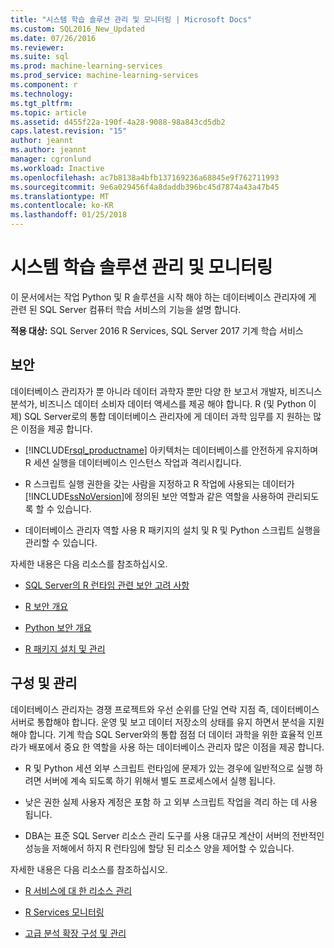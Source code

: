 ```yaml
---
title: "시스템 학습 솔루션 관리 및 모니터링 | Microsoft Docs"
ms.custom: SQL2016_New_Updated
ms.date: 07/26/2016
ms.reviewer: 
ms.suite: sql
ms.prod: machine-learning-services
ms.prod_service: machine-learning-services
ms.component: r
ms.technology: 
ms.tgt_pltfrm: 
ms.topic: article
ms.assetid: d455f22a-190f-4a28-9088-98a843cd5db2
caps.latest.revision: "15"
author: jeannt
ms.author: jeannt
manager: cgronlund
ms.workload: Inactive
ms.openlocfilehash: ac7b8138a4bfb137169236a68845e9f762711993
ms.sourcegitcommit: 9e6a029456f4a8daddb396bc45d7874a43a47b45
ms.translationtype: MT
ms.contentlocale: ko-KR
ms.lasthandoff: 01/25/2018
---
```

# <a name="managing-and-monitoring-machine-learning-solutions"></a>시스템 학습 솔루션 관리 및 모니터링

이 문서에서는 작업 Python 및 R 솔루션을 시작 해야 하는 데이터베이스 관리자에 게 관련 된 SQL Server 컴퓨터 학습 서비스의 기능을 설명 합니다.

**적용 대상:** SQL Server 2016 R Services, SQL Server 2017 기계 학습 서비스

## <a name="security"></a>보안

데이터베이스 관리자가 뿐 아니라 데이터 과학자 뿐만 다양 한 보고서 개발자, 비즈니스 분석가, 비즈니스 데이터 소비자 데이터 액세스를 제공 해야 합니다. R (및 Python 이제) SQL Server로의 통합 데이터베이스 관리자에 게 데이터 과학 임무를 지 원하는 많은 이점을 제공 합니다.

+ [!INCLUDE[rsql_productname](../../includes/rsql-productname-md.md)] 아키텍처는 데이터베이스를 안전하게 유지하며 R 세션 실행을 데이터베이스 인스턴스 작업과 격리시킵니다.

+ R 스크립트 실행 권한을 갖는 사람을 지정하고 R 작업에 사용되는 데이터가 [!INCLUDE[ssNoVersion](../../includes/ssnoversion-md.md)]에 정의된 보안 역할과 같은 역할을 사용하여 관리되도록 할 수 있습니다.

+ 데이터베이스 관리자 역할 사용 R 패키지의 설치 및 R 및 Python 스크립트 실행을 관리할 수 있습니다.

자세한 내용은 다음 리소스를 참조하십시오.

+ [SQL Server의 R 런타임 관련 보안 고려 사항](../../advanced-analytics/r/security-considerations-for-the-r-runtime-in-sql-server.md)

+ [R 보안 개요](../r/security-overview-sql-server-r.md)

+ [Python 보안 개요](../python/security-overview-sql-server-python-services.md)

+ [R 패키지 설치 및 관리](../../advanced-analytics/r-services/installing-and-managing-r-packages.md)

## <a name="configuration-and-management"></a>구성 및 관리

데이터베이스 관리자는 경쟁 프로젝트와 우선 순위를 단일 연락 지점 즉, 데이터베이스 서버로 통합해야 합니다. 운영 및 보고 데이터 저장소의 상태를 유지 하면서 분석을 지원 해야 합니다. 기계 학습 SQL Server와의 통합 점점 더 데이터 과학을 위한 효율적 인프라가 배포에서 중요 한 역할을 사용 하는 데이터베이스 관리자 많은 이점을 제공 합니다.

+ R 및 Python 세션 외부 스크립트 런타임에 문제가 있는 경우에 일반적으로 실행 하려면 서버에 계속 되도록 하기 위해서 별도 프로세스에서 실행 됩니다.

+ 낮은 권한 실제 사용자 계정은 포함 하 고 외부 스크립트 작업을 격리 하는 데 사용 됩니다.

+ DBA는 표준 SQL Server 리소스 관리 도구를 사용 대규모 계산이 서버의 전반적인 성능을 저해에서 하지 R 런타임에 할당 된 리소스 양을 제어할 수 있습니다.

자세한 내용은 다음 리소스를 참조하십시오.

+ [R 서비스에 대 한 리소스 관리](../r/resource-governance-for-r-services.md)

+ [R Services 모니터링](../r/monitoring-r-services.md)

+ [고급 분석 확장 구성 및 관리](../r/configure-and-manage-advanced-analytics-extensions.md)
